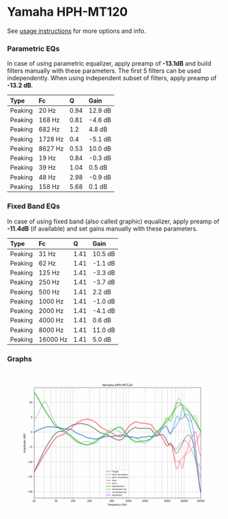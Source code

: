 # Yamaha HPH-MT120
See [usage instructions](https://github.com/jaakkopasanen/AutoEq#usage) for more options and info.

### Parametric EQs
In case of using parametric equalizer, apply preamp of **-13.1dB** and build filters manually
with these parameters. The first 5 filters can be used independently.
When using independent subset of filters, apply preamp of **-13.2 dB**.

| Type    | Fc      |    Q | Gain    |
|:--------|:--------|:-----|:--------|
| Peaking | 20 Hz   | 0.94 | 12.9 dB |
| Peaking | 168 Hz  | 0.81 | -4.6 dB |
| Peaking | 682 Hz  | 1.2  | 4.8 dB  |
| Peaking | 1728 Hz | 0.4  | -5.1 dB |
| Peaking | 8627 Hz | 0.53 | 10.0 dB |
| Peaking | 19 Hz   | 0.84 | -0.3 dB |
| Peaking | 39 Hz   | 1.04 | 0.5 dB  |
| Peaking | 48 Hz   | 2.98 | -0.9 dB |
| Peaking | 158 Hz  | 5.68 | 0.1 dB  |

### Fixed Band EQs
In case of using fixed band (also called graphic) equalizer, apply preamp of **-11.4dB**
(if available) and set gains manually with these parameters.

| Type    | Fc       |    Q | Gain    |
|:--------|:---------|:-----|:--------|
| Peaking | 31 Hz    | 1.41 | 10.5 dB |
| Peaking | 62 Hz    | 1.41 | -1.1 dB |
| Peaking | 125 Hz   | 1.41 | -3.3 dB |
| Peaking | 250 Hz   | 1.41 | -3.7 dB |
| Peaking | 500 Hz   | 1.41 | 2.2 dB  |
| Peaking | 1000 Hz  | 1.41 | -1.0 dB |
| Peaking | 2000 Hz  | 1.41 | -4.1 dB |
| Peaking | 4000 Hz  | 1.41 | 0.6 dB  |
| Peaking | 8000 Hz  | 1.41 | 11.0 dB |
| Peaking | 16000 Hz | 1.41 | 5.0 dB  |

### Graphs
![](./Yamaha%20HPH-MT120.png)